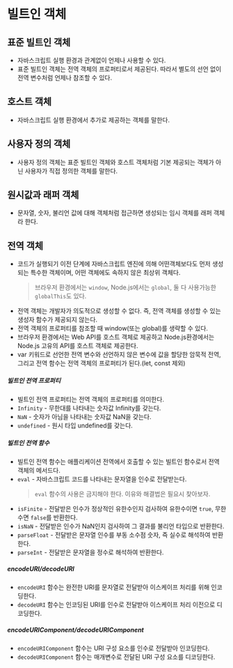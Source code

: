 # 빌트인 객체

## 표준 빌트인 객체

- 자바스크립트 실행 환경과 관계없이 언제나 사용할 수 있다.
- 표준 빌트인 객체는 전역 객체의 프로퍼티로서 제공된다. 따라서 별도의 선언 없이 전역 변수처럼 언제나 참조할 수 있다.

## 호스트 객체

- 자바스크립트 실행 환경에서 추가로 제공하는 객체를 말한다.

## 사용자 정의 객체

- 사용자 정의 객체는 표준 빌트인 객체와 호스트 객체처럼 기본 제공되는 객체가 아닌 사용자가 직접 정의한 객체를 말한다.

## 원시값과 래퍼 객체

- 문자열, 숫자, 불리언 값에 대해 객체처럼 접근하면 생성되는 임시 객체를 래퍼 객체라 한다.

## 전역 객체

- 코드가 실행되기 이전 단계에 자바스크립트 엔진에 의해 어떤객체보다도 먼저 생성되는 특수한 객체이며, 어떤 객체에도 속하지 않은 최상위 객체다.
  > 브라우저 환경에서는 `window`, Node.js에서는 `global`, 둘 다 사용가능한 `globalThis`도 있다.
- 전역 객체는 개발자가 의도적으로 생성할 수 없다. 즉, 전역 객체를 생성할 수 있는 생성자 함수가 제공되지 않는다.
- 전역 객체의 프로퍼티를 참조할 때 window(또는 global)를 생략할 수 있다.
- 브라우저 환경에서는 Web API를 호스트 객체로 제공하고 Node.js환경에서는 Node.js 고유의 API를 호스트 객체로 제공한다.
- var 키워드로 선언한 전역 변수와 선언하지 않은 변수에 값을 할당한 암묵적 전역, 그리고 전역 함수는 전역 객체의 프로퍼티가 된다.(let, const 제외)

##### 빌트인 전역 프로퍼티

- 빌트인 전역 프로퍼티는 전역 객체의 프로퍼티를 의미한다.
- `Infinity` - 무한대를 나타내는 숫자값 Infinity를 갖는다.
- `NaN` - 숫자가 아님을 나타내는 숫자값 NaN을 갖는다.
- `undefined` - 원시 타입 undefined를 갖는다.

##### 빌트인 전역 함수

- 빌트인 전역 함수는 애플리케이션 전역에서 호출할 수 있는 빌트인 함수로서 전역 객체의 메서드다.
- `eval` - 자바스크립트 코드를 나타내는 문자열을 인수로 전달받는다.
  > `eval` 함수의 사용은 금지해야 한다. 이유와 해결법은 필요시 찾아보자.
- `isFinite` - 전달받은 인수가 정상적인 유한수인지 검사하여 유한수이면 `true`, 무한수면 `false`를 반환한다.
- `isNaN` - 전달받은 인수가 NaN인지 검사하여 그 결과를 불리언 타입으로 반환한다.
- `parseFloat` - 전달받은 문자열 인수를 부동 소수점 숫자, 즉 실수로 해석하여 반환한다.
- `parseInt` - 전달받은 문자열을 정수로 해석하여 반환한다.

##### encodeURI/decodeURI

- `encodeURI` 함수는 완전한 URI를 문자열로 전달받아 이스케이프 처리를 위해 인코딩한다.
- `decodeURI` 함수는 인코딩된 URI를 인수로 전달받아 이스케이프 처리 이전으로 디코딩한다.

##### encodeURIComponent/decodeURIComponent

- `encodeURIComponent` 함수는 URI 구성 요소를 인수로 전달받아 인코딩한다.
- `decodeURIComponent` 함수는 매개변수로 전달된 URI 구성 요소를 디코딩한다.
